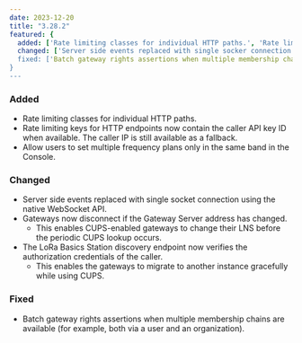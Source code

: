 ```yaml
---
date: 2023-12-20
title: "3.28.2"
featured: {
  added: ['Rate limiting classes for individual HTTP paths.', 'Rate limiting keys for HTTP endpoints now contain the caller API key ID when available.', 'Console support for setting multiple frequency plans in the same band.'],
  changed: ['Server side events replaced with single socker connection using the native WS API.', 'Gateways now disconnect if the Gateway Server address is changed.', 'LoRa Basics Station discovery endpoint now verifies caller's authorization credentials .'],
  fixed: ['Batch gateway rights assertions when multiple membership chains are available.']
}
---
```


### Added

- Rate limiting classes for individual HTTP paths.
- Rate limiting keys for HTTP endpoints now contain the caller API key ID when available. The caller IP is still available as a fallback.
- Allow users to set multiple frequency plans only in the same band in the Console.

### Changed

- Server side events replaced with single socket connection using the native WebSocket API.
- Gateways now disconnect if the Gateway Server address has changed.
  - This enables CUPS-enabled gateways to change their LNS before the periodic CUPS lookup occurs.
- The LoRa Basics Station discovery endpoint now verifies the authorization credentials of the caller.
  - This enables the gateways to migrate to another instance gracefully while using CUPS.

### Fixed

- Batch gateway rights assertions when multiple membership chains are available (for example, both via a user and an organization).
